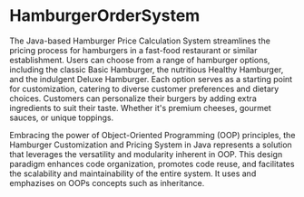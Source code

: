 # HamburgerOrderSystem
The Java-based Hamburger Price Calculation System streamlines the pricing process for hamburgers in a fast-food restaurant or similar establishment. Users can choose from a range of hamburger options, including the classic Basic Hamburger, the nutritious Healthy Hamburger, and the indulgent Deluxe Hamburger. Each option serves as a starting point for customization, catering to diverse customer preferences and dietary choices. Customers can personalize their burgers by adding extra ingredients to suit their taste. Whether it's premium cheeses, gourmet sauces, or unique toppings. 

Embracing the power of Object-Oriented Programming (OOP) principles, the Hamburger Customization and Pricing System in Java represents a solution that leverages the versatility and modularity inherent in OOP. This design paradigm enhances code organization, promotes code reuse, and facilitates the scalability and maintainability of the entire system. It uses and emphazises on OOPs concepts such as inheritance.
